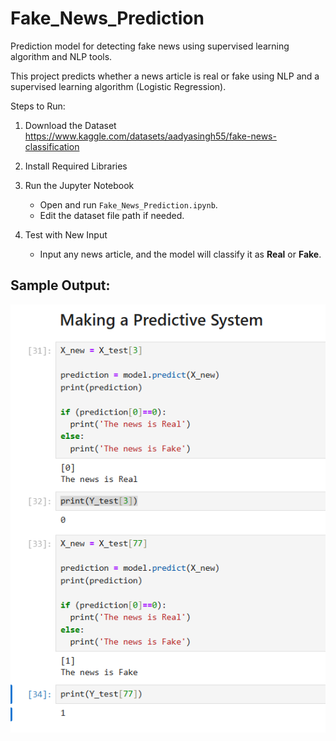 # Fake_News_Prediction
Prediction model for detecting fake news using supervised learning algorithm and NLP tools.

This project predicts whether a news article is real or fake using NLP and a supervised learning algorithm (Logistic Regression).

Steps to Run:

1. Download the Dataset
   https://www.kaggle.com/datasets/aadyasingh55/fake-news-classification

2. Install Required Libraries  
   
3. Run the Jupyter Notebook  
   - Open and run `Fake_News_Prediction.ipynb`.  
   - Edit the dataset file path if needed.

4. Test with New Input 
   - Input any news article, and the model will classify it as **Real** or **Fake**.

## Sample Output: 
![Sample](https://github.com/Sharonsunaina7/Fake_News_Prediction/blob/main/Fake%20News%20Sample.png)
